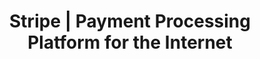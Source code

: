 ---
name: stripe

host: stripe.com
origin: https://stripe.com
pathname: /
search: 
href: https://stripe.com/
title: Stripe | Payment Processing Platform for the Internet

ogTitle: Stripe | Payment Processing Platform for the Internet

twitterTitle: Stripe | Payment Processing Platform for the Internet

description: >-
  Stripe is a suite of APIs powering online payment processing and commerce
  solutions for internet businesses of all sizes. Accept payments and scale
  faster.

ogDescription: >-
  Stripe is a suite of APIs powering online payment processing and commerce
  solutions for internet businesses of all sizes. Accept payments and scale
  faster.

image: https://images.ctfassets.net/fzn2n1nzq965/3AGidihOJl4nH9D1vDjM84/9540155d584be52fc54c443b6efa4ae6/homepage.png?q=80
ogImage: https://images.ctfassets.net/fzn2n1nzq965/3AGidihOJl4nH9D1vDjM84/9540155d584be52fc54c443b6efa4ae6/homepage.png?q=80
twitterImage: https://images.ctfassets.net/fzn2n1nzq965/3AGidihOJl4nH9D1vDjM84/9540155d584be52fc54c443b6efa4ae6/homepage.png?q=80
keywords: 
logo: 
---